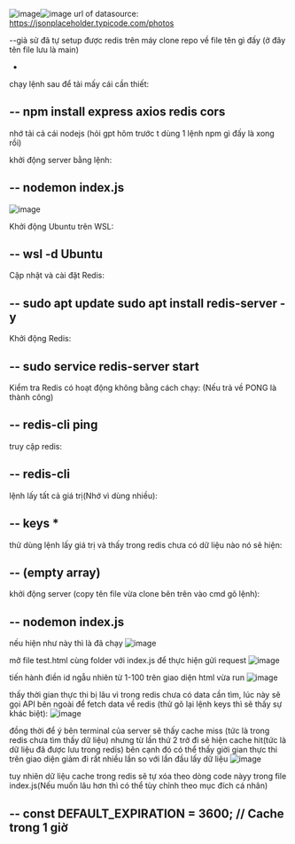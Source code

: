 ![image](https://github.com/user-attachments/assets/296c2f99-b352-4317-b66f-d9907abd076c)![image](https://github.com/user-attachments/assets/faee4ace-948f-4ef7-9893-817e7d52be00)
url of datasource: https://jsonplaceholder.typicode.com/photos

--giả sử đã tự setup được redis trên máy
clone repo về file tên gì đấy (ở đây tên file lưu là main)

-
chạy lệnh sau để tải mấy cái cần thiết:

--
npm install express axios redis cors
--

nhớ tải cả cái nodejs (hỏi gpt hôm trước t dùng 1 lệnh npm gì đấy là xong rồi)

khởi động server bằng lệnh:

--
nodemon index.js
--
![image](https://github.com/user-attachments/assets/e0245a2e-4a7e-4148-afe8-c4c494b0be03)

Khởi động Ubuntu trên WSL:

--
wsl -d Ubuntu
--

Cập nhật và cài đặt Redis:

--
sudo apt update
sudo apt install redis-server -y
--

Khởi động Redis:

--
sudo service redis-server start
--

Kiểm tra Redis có hoạt động không bằng cách chạy:
(Nếu trả về PONG là thành công)

--
redis-cli ping
--

truy cập redis:

--
redis-cli
--

lệnh lấy tất cả giá trị(Nhớ vì dùng nhiều):

--
keys *
--

thử dùng lệnh lấy giá trị và thấy trong redis chưa có dữ liệu nào nó sẽ hiện:

--
(empty array)
--

khởi động server (copy tên file vừa clone bên trên vào cmd gõ lệnh):

--
nodemon index.js
--

nếu hiện như này thì là đã chạy
![image](https://github.com/user-attachments/assets/9b218d41-8ca6-4e14-8470-6d0e5a264bab)

mở file test.html cùng folder với index.js để thực hiện gửi request 
![image](https://github.com/user-attachments/assets/6aad74b4-f998-499c-8bfd-e85bcaae8425)

tiến hành điền id ngẫu nhiên từ 1-100 trên giao diện html vừa run
![image](https://github.com/user-attachments/assets/34a1996b-3b07-402a-98fa-cb3b305b251c)

thấy thời gian thực thi bị lâu vì trong redis chưa có data cần tìm, lúc này sẽ gọi API bên ngoài để fetch data về redis (thử gõ lại lệnh keys thì sẽ thấy sự khác biệt):
![image](https://github.com/user-attachments/assets/552d9ab5-a30b-4b89-bad8-b368bb43af60)

đồng thời để ý bên terminal của server sẽ thấy cache miss (tức là trong redis chưa tìm thấy dữ liệu) nhưng từ lần thứ 2 trở đi sẽ hiện cache hit(tức là dữ liệu đã được lưu trong redis)
bên cạnh đó có thể thấy giời gian thực thi trên giao diện giảm đi rất nhiều lần so với lần đầu lấy dữ liệu
![image](https://github.com/user-attachments/assets/f9bea647-9226-4fc8-bbeb-6af52ea15a9a)

tuy nhiên dữ liệu cache trong redis sẽ tự xóa theo dòng code nàyy trong file index.js(Nếu muốn lâu hơn thì có thể tùy chỉnh theo mục đích cá nhân)

--
const DEFAULT_EXPIRATION = 3600; // Cache trong 1 giờ
--





